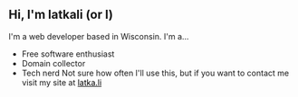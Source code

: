 ## Hi, I'm latkali (or l)
I'm a web developer based in Wisconsin. I'm a...
- Free software enthusiast
- Domain collector
- Tech nerd
Not sure how often I'll use this, but if you want to contact me visit my site at <a href="https://latka.li" style="color: black;">latka.li</a>

<!--
**latkali/latkali** is a ✨ _special_ ✨ repository because its `README.md` (this file) appears on your GitHub profile.

Here are some ideas to get you started:

- 🔭 I’m currently working on ...
- 🌱 I’m currently learning ...
- 👯 I’m looking to collaborate on ...
- 🤔 I’m looking for help with ...
- 💬 Ask me about ...
- 📫 How to reach me: ...
- 😄 Pronouns: ...
- ⚡ Fun fact: ...
-->
